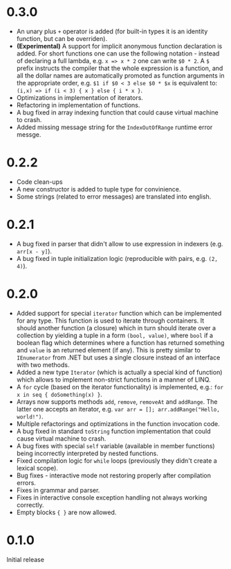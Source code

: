 # 0.3.0
  * An unary plus `+` operator is added (for built-in types it is an identity function, but can be overriden).
  * **(Experimental)** A support for implicit anonymous function declaration is added. For short functions one can use the following notation - instead of declaring a full lambda, e.g. `x => x * 2` one can write `$0 * 2`. A `$` prefix instructs the compiler that the whole expression is a function, and all the dollar names are automatically promoted as function arguments in the appropriate order, e.g. `$1 if $0 < 3 else $0 * $x` is equivalent to: `(i,x) => if (i < 3) { x } else { i * x }`.
 * Optimizations in implementation of iterators.
 * Refactoring in implementation of functions.
 * A bug fixed in array indexing function that could cause virtual machine to crash.
 * Added missing message string for the `IndexOutOfRange` runtime error messge.

# 0.2.2
 * Code clean-ups
 * A new constructor is added to tuple type for convinience.
 * Some strings (related to error messages) are translated into english.

# 0.2.1
 * A bug fixed in parser that didn't allow to use expression in indexers (e.g. `arr[x - y]`).
 * A bug fixed in tuple initialization logic (reproducible with pairs, e.g. `(2, 4)`).

# 0.2.0
 * Added support for special `iterator` function which can be implemented for any type. This function is used to iterate through containers. It should another function (a closure) which in turn should iterate over a collection by yielding a tuple in a form `(bool, value)`, where `bool` if a boolean flag which determines where a function has returned something and `value` is an returned element (if any). This is pretty similar to `IEnumerator` from .NET but uses a single closure instead of an interface with two methods.
 * Added a new type `Iterator` (which is actually a special kind of function) which allows to implement non-strict functions in a manner of LINQ.
 * A `for` cycle (based on the iterator functionality) is implemented, e.g.: `for x in seq { doSomething(x) }`.
 * Arrays now supports methods `add`, `remove`, `removeAt` and `addRange`. The latter one accepts an iterator, e.g. `var arr = []; arr.addRange("Hello, world!")`.
 * Multiple refactorings and optimizations in the function invocation code.
 * A bug fixed in standard `toString` function implementation that could cause virtual machine to crash.
 * A bug fixes with special `self` variable (available in member functions) being incorrectly interpreted by nested functions.
 * Fixed compilation logic for `while` loops (previously they didn't create a lexical scope).
 * Bug fixes - interactive mode not restoring properly after compilation errors.
 * Fixes in grammar and parser.
 * Fixes in interactive console exception handling not always working correctly.
 * Empty blocks `{ }` are now allowed.

# 0.1.0
Initial release